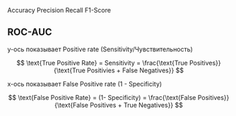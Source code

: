 Accuracy
Precision
Recall
F1-Score
## ROC-AUC

y-ось показывает Positive rate (Sensitivity/Чувствительность)

$$
\text{True Positive Rate} = Sensitivity = \frac{\text{True Positives}}{\text{True Positivies + False Negatives}}
$$

x-ось показывает False Positive rate (1 - Specificity)

$$
\text{False Positive Rate} = (1- Specificity) = \frac{\text{False Positives}}{\text{False Positives + True Negatives}}
$$















